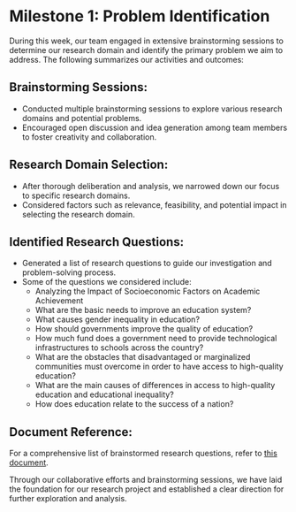 # Milestone 1: Problem Identification

During this week, our team engaged in extensive brainstorming sessions to determine our research domain and identify the primary problem we aim to address. The following summarizes our activities and outcomes:

## Brainstorming Sessions:
- Conducted multiple brainstorming sessions to explore various research domains and potential problems.
- Encouraged open discussion and idea generation among team members to foster creativity and collaboration.

## Research Domain Selection:
- After thorough deliberation and analysis, we narrowed down our focus to specific research domains.
- Considered factors such as relevance, feasibility, and potential impact in selecting the research domain.

## Identified Research Questions:
- Generated a list of research questions to guide our investigation and problem-solving process.
- Some of the questions we considered include:
  - Analyzing the Impact of Socioeconomic Factors on Academic Achievement
  - What are the basic needs to improve an education system?
  - What causes gender inequality in education?
  - How should governments improve the quality of education?
  - How much fund does a government need to provide technological infrastructures to schools across the country?
  - What are the obstacles that disadvantaged or marginalized communities must overcome in order to have access to high-quality education?
  - What are the main causes of differences in access to high-quality education and educational inequality?
  - How does education relate to the success of a nation?

## Document Reference:
For a comprehensive list of brainstormed research questions, refer to [this document](https://docs.google.com/document/d/1_FwAd3jI7S2PrnI3_lxBwGEcEFKswqevhZed6vOJn0o/edit).

Through our collaborative efforts and brainstorming sessions, we have laid the foundation for our research project and established a clear direction for further exploration and analysis.
